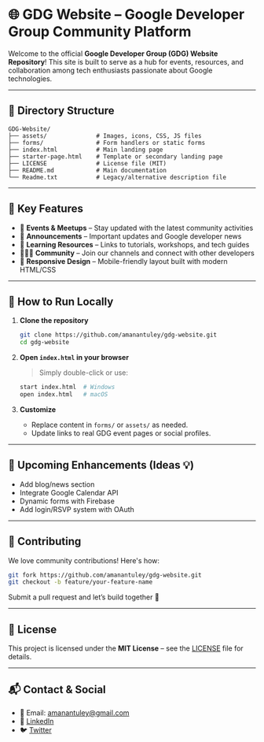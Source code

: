 

# 🌐 GDG Website – Google Developer Group Community Platform

Welcome to the official **Google Developer Group (GDG) Website Repository**!
This site is built to serve as a hub for events, resources, and collaboration among tech enthusiasts passionate about Google technologies.

---

## 📁 Directory Structure

```
GDG-Website/
├── assets/              # Images, icons, CSS, JS files
├── forms/               # Form handlers or static forms
├── index.html           # Main landing page
├── starter-page.html    # Template or secondary landing page
├── LICENSE              # License file (MIT)
├── README.md            # Main documentation
└── Readme.txt           # Legacy/alternative description file
```

---

## 🧾 Key Features

* 💼 **Events & Meetups** – Stay updated with the latest community activities
* 📢 **Announcements** – Important updates and Google developer news
* 🧠 **Learning Resources** – Links to tutorials, workshops, and tech guides
* 🧑‍🤝‍🧑 **Community** – Join our channels and connect with other developers
* 📱 **Responsive Design** – Mobile-friendly layout built with modern HTML/CSS

---

## 🚀 How to Run Locally

1. **Clone the repository**

   ```bash
   git clone https://github.com/amanantuley/gdg-website.git
   cd gdg-website
   ```

2. **Open `index.html` in your browser**

   > Simply double-click or use:

   ```bash
   start index.html  # Windows  
   open index.html   # macOS  
   ```

3. **Customize**

   * Replace content in `forms/` or `assets/` as needed.
   * Update links to real GDG event pages or social profiles.

---

## 📅 Upcoming Enhancements (Ideas 💡)

* Add blog/news section
* Integrate Google Calendar API
* Dynamic forms with Firebase
* Add login/RSVP system with OAuth

---

## 🙌 Contributing

We love community contributions! Here's how:

```bash
git fork https://github.com/amanantuley/gdg-website.git
git checkout -b feature/your-feature-name
```

Submit a pull request and let’s build together 🚀

---

## 📄 License

This project is licensed under the **MIT License** – see the [LICENSE](./LICENSE) file for details.

---

## 📬 Contact & Social

* 📧 Email: [amanantuley@gmail.com](mailto:amanantuley@gmail.com)
* 💼 [LinkedIn](https://linkedin.com/in/amanantuley)
* 🐦 [Twitter](https://twitter.com/amanantuley)

